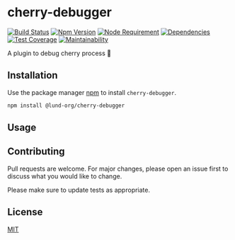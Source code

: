 # cherry-debugger

[![Build Status](https://travis-ci.com/Lund-Org/cherry-debugger-connector.svg?branch=master)](https://travis-ci.com/Lund-Org/cherry-debugger-connector)
[![Npm Version](https://img.shields.io/npm/v/cherry-debugger.svg?longCache=true)](https://www.npmjs.com/package/cherry-debugger)
[![Node Requirement](https://img.shields.io/node/v/cherry-debugger.svg?longCache=true)](https://github.com/Lund-Org/cherry-debugger/blob/master/package.json)
[![Dependencies](https://img.shields.io/david/Lund-Org/cherry-debugger.svg?longCache=true)](https://github.com/Lund-Org/cherry-debugger/blob/master/package.json)
[![Test Coverage](https://api.codeclimate.com/v1/badges/ec456ee3e4748186b248/test_coverage)](https://codeclimate.com/github/Lund-Org/cherry-debugger/test_coverage)
[![Maintainability](https://api.codeclimate.com/v1/badges/ec456ee3e4748186b248/maintainability)](https://codeclimate.com/github/Lund-Org/cherry-debugger/maintainability)

A plugin to debug cherry process 🍒

## Installation

Use the package manager [npm](http://npmjs.com) to install `cherry-debugger`.

```bash
npm install @lund-org/cherry-debugger
```

## Usage

## Contributing
Pull requests are welcome. For major changes, please open an issue first to discuss what you would like to change.

Please make sure to update tests as appropriate.

## License
[MIT](https://github.com/Lund-Org/cherry-debugger/blob/master/LICENSE)
